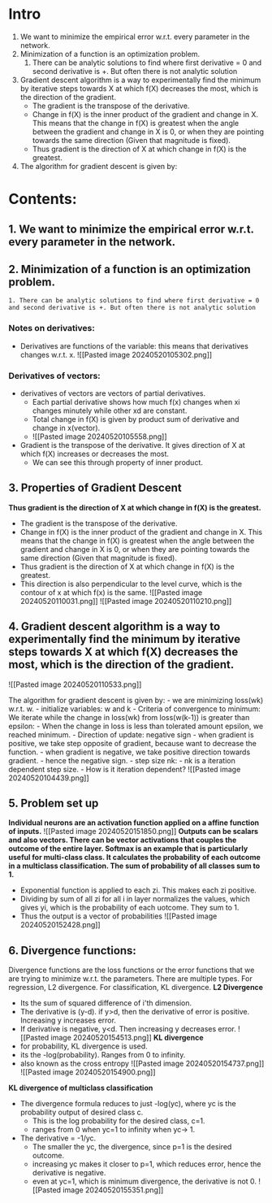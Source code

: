 # Intro
1. We want to minimize the empirical error w.r.t. every parameter in the network.
2. Minimization of a function is an optimization problem.
	1. There can be analytic solutions to find where first derivative = 0 and second derivative is +. But often there is not analytic solution
3. Gradient descent algorithm is a way to experimentally find the minimum by iterative steps towards X at which f(X) decreases the most, which is the direction of the gradient.
	- The gradient is the transpose of the derivative.
	- Change in f(X) is the inner product of the gradient and change in X. This means that the change in f(X) is greatest when the angle between the gradient and change in X is 0, or when they are pointing towards the same direction (Given that magnitude is fixed). 
	- Thus gradient is the direction of X at which change in f(X) is the greatest.
4. The algorithm for gradient descent is given by:
# Contents:

## 1. We want to minimize the empirical error w.r.t. every parameter in the network.

## 2. Minimization of a function is an optimization problem.
	1. There can be analytic solutions to find where first derivative = 0 and second derivative is +. But often there is not analytic solution
### Notes on derivatives:
- Derivatives are functions of the variable: this means that derivatives changes w.r.t. x.
![[Pasted image 20240520105302.png]]

### Derivatives of vectors:
- derivatives of vectors are vectors of partial derivatives.
	- Each partial derivative shows how much f(x) changes when xi changes minutely while other xd are constant.
	- Total change in f(X) is given by product sum of derivative and change in x(vector).
	- ![[Pasted image 20240520105558.png]]
- Gradient is the transpose of the derivative. It gives direction of X at which f(X) increases or decreases the most.
	- We can see this through property of inner product.	


## 3. Properties of Gradient Descent
**Thus gradient is the direction of X at which change in f(X) is the greatest.**
- The gradient is the transpose of the derivative.
- Change in f(X) is the inner product of the gradient and change in X. This means that the change in f(X) is greatest when the angle between the gradient and change in X is 0, or when they are pointing towards the same direction (Given that magnitude is fixed). 
- Thus gradient is the direction of X at which change in f(X) is the greatest.
- This direction is also perpendicular to the level curve, which is the contour of x at which f(x) is the same.
![[Pasted image 20240520110031.png]]
	![[Pasted image 20240520110210.png]]
	


## 4. Gradient descent algorithm is a way to experimentally find the minimum by iterative steps towards X at which f(X) decreases the most, which is the direction of the gradient.
![[Pasted image 20240520110533.png]]

The algorithm for gradient descent is given by:
	- we are minimizing loss(wk) w.r.t. w. 
	- initialize variables: w and k
	- Criteria of convergence to minimum: We iterate while the change in loss(wk) from loss(w(k-1)) is greater than epsilon:
		- When the change in loss is less than tolerated amount epsilon, we reached minimum.
	- Direction of update: negative sign
		- when gradient is positive, we take step opposite of gradient, because want to decrease the function.
		- when gradient is negative, we take positive direction towards gradient.
		- hence the negative sign.
	- step size nk:
		- nk is a iteration dependent step size.
		- How is it iteration dependent?
	![[Pasted image 20240520104439.png]]

## 5. Problem set up
**Individual neurons are an activation function applied on a affine function of inputs.**
![[Pasted image 20240520151850.png]]
**Outputs can be scalars and also vectors. There can be vector activations that couples the outcome of the entire layer. Softmax is an example that is particularly useful for multi-class class. It calculates the probability of each outcome in a multiclass classification. The sum of probability of all classes sum to 1.**
- Exponential function is applied to each zi. This makes each zi positive.
- Dividing by sum of all zi for all i in layer normalizes the values, which gives yi, which is the probability of each uotcome. They sum to 1.
- Thus the output is a vector of probabilities
![[Pasted image 20240520152428.png]]

## 6. Divergence functions:
Divergence functions are the loss functions or the error functions that we are trying to minimize w.r.t. the parameters. There are multiple types. For regression, L2 divergence. For classification, KL divergence.
**L2 Divergence**
- Its the sum of squared difference of i'th dimension.
- The derivative is (y-d). if y>d, then the derivative of error is positive. Increasing y increases error.
- If derivative is negative, y<d. Then increasing y decreases error.
![[Pasted image 20240520154513.png]]
**KL divergence**
- for probability, KL divergence is used.
- its the -log(probability). Ranges from 0 to infinity.
- also known as the cross entropy
![[Pasted image 20240520154737.png]]
![[Pasted image 20240520154900.png]]

**KL divergence of multiclass classification**
- The divergence formula reduces to just -log(yc), where yc is the probability output of desired class c. 
	- This is the log probability for the desired class, c=1.
	- ranges from 0 when yc=1 to infinity when yc-> 1.
- The derivative = -1/yc.
	- The smaller the yc, the divergence, since p=1 is the desired outcome. 
	- increasing yc makes it closer to p=1, which reduces error, hence the derivative is negative.
	- even at yc=1, which is minimum divergence, the derivative is not 0.
![[Pasted image 20240520155351.png]]
